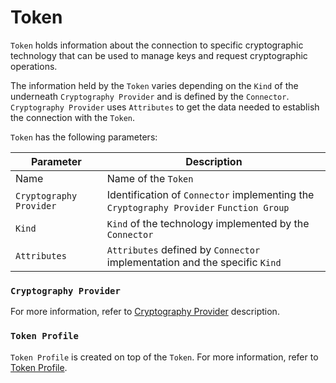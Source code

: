 # Token

`Token` holds information about the connection to specific cryptographic technology that can be used to manage keys and request cryptographic operations.

The information held by the `Token` varies depending on the `Kind` of the underneath `Cryptography Provider` and is defined by the `Connector`.
`Cryptography Provider` uses `Attributes` to get the data needed to establish the connection with the `Token`.

`Token` has the following parameters:

| Parameter               | Description                                                                             |
|-------------------------|-----------------------------------------------------------------------------------------|
| Name                    | Name of the `Token`                                                                     |
| `Cryptography Provider` | Identification of `Connector` implementing the `Cryptography Provider` `Function Group` |
| `Kind`                  | `Kind` of the technology implemented by the `Connector`                                 |
| `Attributes`            | `Attributes` defined by `Connector` implementation and the specific `Kind`              |

### `Cryptography Provider`

For more information, refer to [Cryptography Provider](../../connectors/description/cryptography-provider) description.

### `Token Profile`

`Token Profile` is created on top of the `Token`. For more information, refer to [Token Profile](./token-profile).
